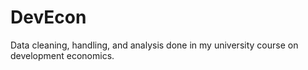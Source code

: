 # DevEcon
Data cleaning, handling, and analysis done in my university course on development economics.
